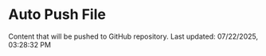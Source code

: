 # Auto Push File

Content that will be pushed to GitHub repository.
Last updated: 07/22/2025, 03:28:32 PM
